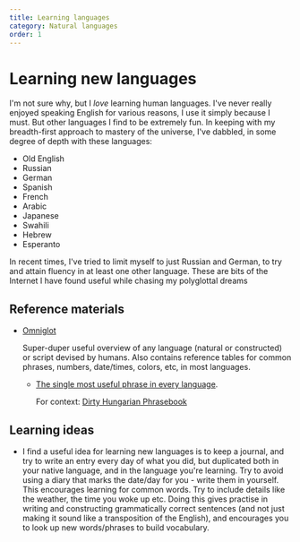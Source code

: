 ```yaml
---
title: Learning languages
category: Natural languages
order: 1
---
```


# Learning new languages

I'm not sure why, but I *love* learning human languages. I've never really enjoyed speaking English for various reasons, I use it simply because I must.
But other languages I find to be extremely fun. In keeping with my breadth-first approach to mastery of the universe, I've dabbled, in some degree of depth with these languages:
 - Old English
 - Russian
 - German
 - Spanish
 - French
 - Arabic
 - Japanese
 - Swahili
 - Hebrew
 - Esperanto

 In recent times, I've tried to limit myself to just Russian and German, to try and attain fluency in at least one other language. These are bits of the Internet I have found useful while chasing my polyglottal dreams

## Reference materials

- [Omniglot](http://omniglot.com)

   Super-duper useful overview of any language (natural or constructed) or script devised by humans. Also contains reference tables for common phrases, numbers, date/times, colors, etc, in most languages.
   - [The single most useful phrase in every language](http://www.omniglot.com/language/phrases/hovercraft.htm).

     For context: [Dirty Hungarian Phrasebook](https://www.youtube.com/watch?v=G6D1YI-41ao)

## Learning ideas

- I find a useful idea for learning new languages is to keep a journal, and try to write an entry every day of what you did, but duplicated both in your native language, and in the language you're learning. Try to avoid using a diary that marks the date/day for you - write them in yourself. This encourages learning for common words. Try to include details like the weather, the time you woke up etc. Doing this gives practise in writing and constructing grammatically correct sentences (and not just making it sound like a transposition of the English), and encourages you to look up new words/phrases to build vocabulary.
